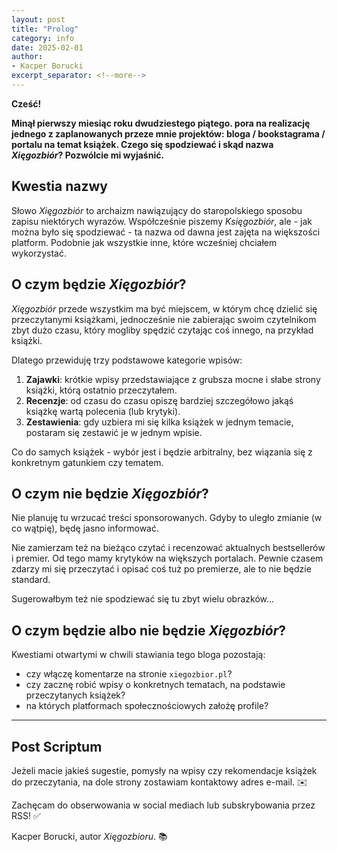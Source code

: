 ```yaml
---
layout: post
title: "Prolog"
category: info
date: 2025-02-01
author:
- Kacper Borucki
excerpt_separator: <!--more-->
---
```


**Cześć!**

**Minął pierwszy miesiąc roku dwudziestego piątego. pora na realizację jednego z zaplanowanych przeze mnie projektów: bloga / bookstagrama / portalu na temat książek. Czego się spodziewać i skąd nazwa *Xięgozbiór*? Pozwólcie mi wyjaśnić.**

<!--more-->
## Kwestia nazwy

Słowo *Xięgozbiór* to archaizm nawiązujący do staropolskiego sposobu zapisu niektórych wyrazów. Współcześnie piszemy *Księgozbiór*, ale - jak można było się spodziewać - ta nazwa od dawna jest zajęta na większości platform. Podobnie jak wszystkie inne, które wcześniej chciałem wykorzystać.

## O czym będzie *Xięgozbiór*?

*Xięgozbiór* przede wszystkim ma być miejscem, w którym chcę dzielić się przeczytanymi książkami, jednocześnie nie zabierając swoim czytelnikom zbyt dużo czasu, który mogliby spędzić czytając coś innego, na przykład książki.

Dlatego przewiduję trzy podstawowe kategorie wpisów:

1. **Zajawki**: krótkie wpisy przedstawiające z grubsza mocne i słabe strony książki, którą ostatnio przeczytałem.
2. **Recenzje**: od czasu do czasu opiszę bardziej szczegółowo jakąś książkę wartą polecenia (lub krytyki).
3. **Zestawienia**: gdy uzbiera mi się kilka książek w jednym temacie, postaram się zestawić je w jednym wpisie.

Co do samych książek - wybór jest i będzie arbitralny, bez wiązania się z konkretnym gatunkiem czy tematem.

## O czym nie będzie *Xięgozbiór*?

Nie planuję tu wrzucać treści sponsorowanych. Gdyby to uległo zmianie (w co wątpię), będę jasno informować.

Nie zamierzam też na bieżąco czytać i recenzować aktualnych bestsellerów i premier. Od tego mamy krytyków na większych portalach. Pewnie czasem zdarzy mi się przeczytać i opisać coś tuż po premierze, ale to nie będzie standard.

Sugerowałbym też nie spodziewać się tu zbyt wielu obrazków...

## O czym będzie albo nie będzie *Xięgozbiór*?

Kwestiami otwartymi w chwili stawiania tego bloga pozostają:

- czy włączę komentarze na stronie `xiegozbior.pl`?
- czy zacznę robić wpisy o konkretnych tematach, na podstawie przeczytanych książek?
- na których platformach społecznościowych założę profile?

---

## Post Scriptum

Jeżeli macie jakieś sugestie, pomysły na wpisy czy rekomendacje książek do przeczytania, na dole strony zostawiam kontaktowy adres e-mail. ✉️

Zachęcam do obserwowania w social mediach lub subskrybowania przez RSS! ✅

Kacper Borucki, autor *Xięgozbioru*. 📚
